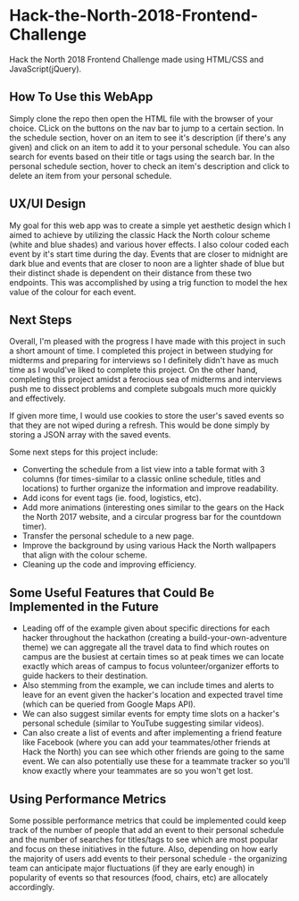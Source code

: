 # Hack-the-North-2018-Frontend-Challenge

Hack the North 2018 Frontend Challenge made using HTML/CSS and JavaScript(jQuery).


## How To Use this WebApp

Simply clone the repo then open the HTML file with the browser of your choice. CLick on the buttons on the nav bar to jump to a certain section. In the schedule section, hover on an item to see it's description (if there's any given) and click on an item to add it to your personal schedule. You can also search for events based on their title or tags using the search bar. In the personal schedule section, hover to check an item's description and click to delete an item from your personal schedule. 


## UX/UI Design

My goal for this web app was to create a simple yet aesthetic design which I aimed to achieve by utilizing the classic Hack the North colour scheme (white and blue shades) and various hover effects. I also colour coded each event by it's start time during the day. Events that are closer to midnight are dark blue and events that are closer to noon are a lighter shade of blue but their distinct shade is dependent on their distance from these two endpoints. This was accomplished by using a trig function to model the hex value of the colour for each event.


## Next Steps

Overall, I'm pleased with the progress I have made with this project in such a short amount of time. I completed this project in between studying for midterms and preparing for interviews so I definitely didn't have as much time as I would've liked to complete this project. On the other hand, completing this project amidst a ferocious sea of midterms and interviews push me to dissect problems and complete subgoals much more quickly and effectively.

If given more time, I would use cookies to store the user's saved events so that they are not wiped during a refresh. This would be done simply by storing a JSON array with the saved events.

Some next steps for this project include: 
* Converting the schedule from a list view into a table format with 3 columns (for times-similar to a classic online schedule, titles and locations) to further organize the information and improve readability. 
* Add icons for event tags (ie. food, logistics, etc).
* Add more animations (interesting ones similar to the gears on the Hack the North 2017 website, and a circular progress bar for the countdown timer).
* Transfer the personal schedule to a new page.
* Improve the background by using various Hack the North wallpapers that align with the colour scheme.
* Cleaning up the code and improving efficiency.


## Some Useful Features that Could Be Implemented in the Future

* Leading off of the example given about specific directions for each hacker throughout the hackathon (creating a build-your-own-adventure theme) we can aggregate all the travel data to find which routes on campus are the busiest at certain times so at peak times we can locate exactly which areas of campus to focus volunteer/organizer efforts to guide hackers to their destination.
* Also stemming from the example, we can include times and alerts to leave for an event given the hacker's location and expected travel time (which can be queried from Google Maps API). 
* We can also suggest similar events for empty time slots on a hacker's personal schedule (similar to YouTube suggesting similar videos).
* Can also create a list of events and after implementing a friend feature like Facebook (where you can add your teammates/other friends at Hack the North) you can see which other friends are going to the same event. We can also potentially use these for a teammate tracker so you'll know exactly where your teammates are so you won't get lost.


## Using Performance Metrics

Some possible performance metrics that could be implemented could keep track of the number of people that add an event to their personal schedule and the number of searches for titles/tags to see which are most popular and focus on these initiatives in the future. Also, depending on how early the majority of users add events to their personal schedule - the organizing team can anticipate major fluctuations (if they are early enough) in popularity of events so that resources (food, chairs, etc) are allocately accordingly. 


